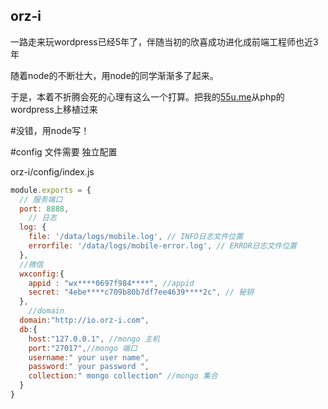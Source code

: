 ## orz-i

一路走来玩wordpress已经5年了，伴随当初的欣喜成功进化成前端工程师也近3年

随着node的不断壮大，用node的同学渐渐多了起来。

于是，本着不折腾会死的心理有这么一个打算。把我的[55u.me](http://55u.me)从php的wordpress上移植过来

#没错，用node写！





#config 文件需要 独立配置


orz-i/config/index.js


```js
module.exports = {
  // 服务端口
  port: 8888,
    // 日志
  log: {
    file: '/data/logs/mobile.log', // INFO日志文件位置
    errorfile: '/data/logs/mobile-error.log', // ERROR日志文件位置
  },
  //微信
  wxconfig:{
  	appid : "wx****0697f984****", //appid
    secret: "4ebe****c709b80b7df7ee4639****2c", // 秘钥
  },
    //domain
  domain:"http://io.orz-i.com",
  db:{
  	host:"127.0.0.1", //mongo 主机
  	port:"27017",//mongo 端口
  	username:" your user name",
  	password:" your password ",
  	collection:" mongo collection" //mongo 集合
  }
}
```
